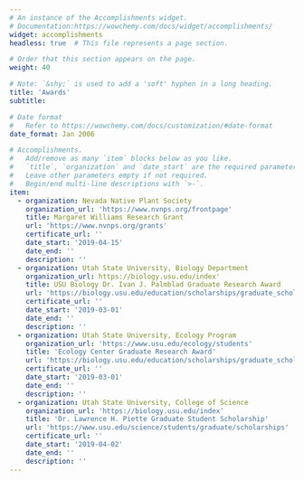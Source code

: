 ```yaml
---
# An instance of the Accomplishments widget.
# Documentation:https://wowchemy.com/docs/widget/accomplishments/
widget: accomplishments
headless: true  # This file represents a page section.

# Order that this section appears on the page.
weight: 40

# Note: `&shy;` is used to add a 'soft' hyphen in a long heading.
title: 'Awards'
subtitle:

# Date format
#   Refer to https://wowchemy.com/docs/customization/#date-format
date_format: Jan 2006

# Accomplishments.
#   Add/remove as many `item` blocks below as you like.
#   `title`, `organization` and `date_start` are the required parameters.
#   Leave other parameters empty if not required.
#   Begin/end multi-line descriptions with `>-`.
item:
  - organization: Nevada Native Plant Society
    organization_url: 'https://www.nvnps.org/frontpage'
    title: Margaret Williams Research Grant
    url: 'https://www.nvnps.org/grants'
    certificate_url: ''
    date_start: '2019-04-15'
    date_end: ''
    description: ''
  - organization: Utah State University, Biology Department
    organization_url: https://biology.usu.edu/index'
    title: USU Biology Dr. Ivan J. Palmblad Graduate Research Award
    url: 'https://biology.usu.edu/education/scholarships/graduate_scholarships'
    certificate_url: ''
    date_start: '2019-03-01'
    date_end: ''
    description: ''
  - organization: Utah State University, Ecology Program
    organization_url: 'https://www.usu.edu/ecology/students'
    title: 'Ecology Center Graduate Research Award'
    url: 'https://biology.usu.edu/education/scholarships/graduate_scholarships'
    certificate_url: ''
    date_start: '2019-03-01'
    date_end: ''
    description: ''
  - organization: Utah State University, College of Science
    organization_url: 'https://biology.usu.edu/index'
    title: 'Dr. Lawrence H. Piette Graduate Student Scholarship'
    url: 'https://www.usu.edu/science/students/graduate/scholarships'
    certificate_url: ''
    date_start: '2019-04-02'
    date_end: ''
    description: ''
---
```


